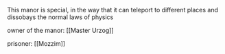 This manor is special, in the way that it can teleport to different places and dissobays the normal laws of physics

owner of the manor:  [[Master Urzog]]

prisoner: [[Mozzim]]